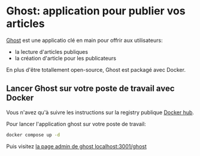# Ghost: application pour publier vos articles

[Ghost](https://ghost.org/) est une applicatio clé en main pour offrir aux utilisateurs:
- la lecture d'articles publiques
- la création d'article pour les publicateurs

En plus d'être totallement open-source, Ghost est packagé avec Docker.

## Lancer Ghost sur votre poste de travail avec Docker

Vous n'avez qu'à suivre les instructions sur la registry publique [Docker hub](https://hub.docker.com/_/ghost).

Pour lancer l'application ghost sur votre poste de travail:

```sh
docker compose up -d
```

Puis visitez [la page admin de ghost localhost:3001/ghost](http://localhost:3001/ghost)

